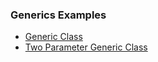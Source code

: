 ### Generics Examples

* [Generic Class](/src/main/java/com/genericsfeatures/GenericClass.java)
* [Two Parameter Generic Class](/src/main/java/com/genericsfeatures/TwoParamGenClass.java)
